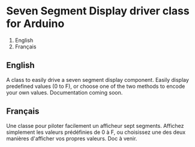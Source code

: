 # Seven Segment Display driver class for Arduino

1) English
2) Français

## English

A class to easily drive a seven segment display component.
Easily display predefined values (0 to F), or choose one of the
two methods to encode your own values.
Documentation coming soon.

## Français

Une classe pour piloter facilement un afficheur sept segments.
Affichez simplement les valeurs prédéfinies de 0 à F, ou choisissez
une des deux manières d'afficher vos propres valeurs.
Doc à venir.

